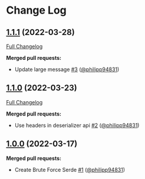 # Change Log

## [1.1.1](https://github.com/bakdata/kafka-brute-force-serde/tree/1.1.1) (2022-03-28)
[Full Changelog](https://github.com/bakdata/kafka-brute-force-serde/compare/1.1.0...1.1.1)

**Merged pull requests:**

- Update large message [\#3](https://github.com/bakdata/kafka-brute-force-serde/pull/3) ([@philipp94831](https://github.com/philipp94831))

## [1.1.0](https://github.com/bakdata/kafka-brute-force-serde/tree/1.1.0) (2022-03-23)
[Full Changelog](https://github.com/bakdata/kafka-brute-force-serde/compare/1.0.0...1.1.0)

**Merged pull requests:**

- Use headers in deserializer api [\#2](https://github.com/bakdata/kafka-brute-force-serde/pull/2) ([@philipp94831](https://github.com/philipp94831))

## [1.0.0](https://github.com/bakdata/kafka-brute-force-serde/tree/1.0.0) (2022-03-17)

**Merged pull requests:**

- Create Brute Force Serde [\#1](https://github.com/bakdata/kafka-brute-force-serde/pull/1) ([@philipp94831](https://github.com/philipp94831))
